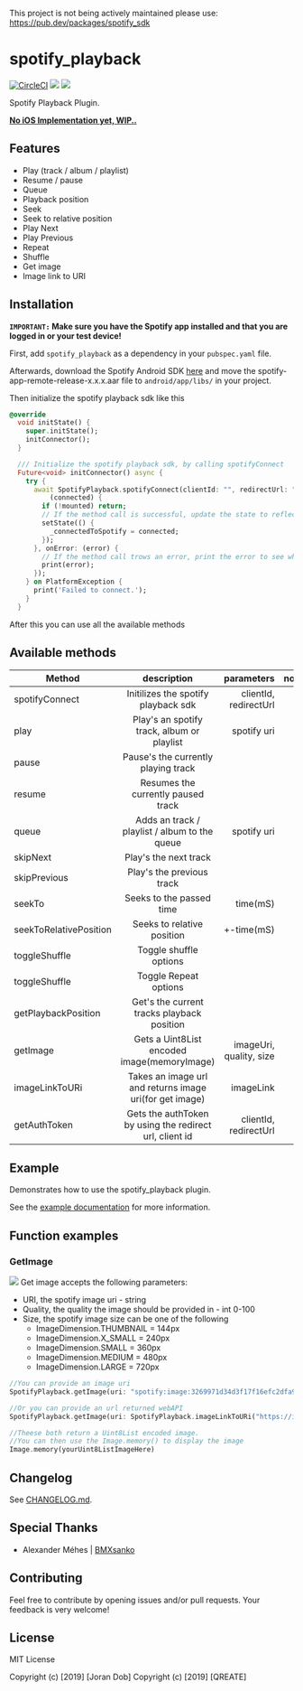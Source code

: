 This project is not being actively maintained please use: https://pub.dev/packages/spotify_sdk

# spotify_playback

[![CircleCI](https://circleci.com/gh/qreate/spotify-playback-flutter/tree/master.svg?style=svg)](https://circleci.com/gh/qreate/spotify-playback-flutter/tree/master) [![](https://img.shields.io/badge/pub-v0.0.8-brightgreen.svg)](https://pub.dartlang.org/packages/spotify_playback) [![](https://img.shields.io/badge/licence-MIT-blue.svg)](https://github.com/qreate/spotify-playback-flutter/blob/master/LICENSE.md)


Spotify Playback Plugin.

[**No iOS Implementation yet, WIP..**](https://github.com/qreate/spotify-playback-flutter/projects/1)

## Features
* Play (track / album / playlist)
* Resume / pause
* Queue
* Playback position
* Seek
* Seek to relative position
* Play Next
* Play Previous
* Repeat 
* Shuffle 
* Get image
* Image link to URI

## Installation
**`IMPORTANT:` Make sure you have the Spotify app installed and that you are logged in or your test device!**

First, add `spotify_playback` as a dependency in your `pubspec.yaml` file. 

Afterwards, download the Spotify Android SDK [here](https://github.com/spotify/android-sdk/releases/tag/v0.6.1-appremote_v1.1.0-auth) and move the spotify-app-remote-release-x.x.x.aar file to `android/app/libs/` in your project.

Then initialize the spotify playback sdk like this 

```dart
@override
  void initState() {
    super.initState();
    initConnector();
  }

  /// Initialize the spotify playback sdk, by calling spotifyConnect
  Future<void> initConnector() async {
    try {
      await SpotifyPlayback.spotifyConnect(clientId: "", redirectUrl: "").then(
          (connected) {
        if (!mounted) return;
        // If the method call is successful, update the state to reflect this change
        setState(() {
          _connectedToSpotify = connected;
        });
      }, onError: (error) {
        // If the method call trows an error, print the error to see what went wrong
        print(error);
      });
    } on PlatformException {
      print('Failed to connect.');
    }
  }
``` 

After this you can use all the available methods

## Available methods 
| Method        | description           | parameters  | notes |
| ------------- |:-------------:| -----:|-----:|
| spotifyConnect      | Initilizes the spotify playback sdk | clientId, redirectUrl ||
| play      | Play's an spotify track, album or playlist | spotify uri ||
| pause      | Pause's the currently playing track      |    ||
| resume |  Resumes the currently paused track      |     ||
| queue |  Adds an track / playlist / album to the queue     |   spotify uri  ||
| skipNext      | Play's the next track | ||
| skipPrevious      | Play's the previous track |  ||
| seekTo |  Seeks to the passed time     |  time(mS)   ||
|seekToRelativePosition|Seeks to relative position|+-time(mS)||
| toggleShuffle | Toggle shuffle options    |     ||
| toggleShuffle | Toggle Repeat options    |     ||
| getPlaybackPosition | Get's the current tracks playback position       |    ||
| getImage | Gets a Uint8List encoded image(memoryImage)       |  imageUri, quality, size  | [![](https://img.shields.io/badge/WARNING-23-orange.svg)](https://github.com/qreate/spotify-playback-flutter/issues/23)
| imageLinkToURi | Takes an image url and returns image uri(for get image)    |  imageLink  ||
| getAuthToken | Gets the authToken by using the redirect url, client id       |  clientId, redirectUrl | [![](https://img.shields.io/badge/WARNING-WIP-orange.svg)](https://github.com/qreate/spotify-playback-flutter/pull/28)

## Example

Demonstrates how to use the spotify_playback plugin.

See the [example documentation](example/README.md) for more information.


## Function examples
### GetImage   
[![](https://img.shields.io/badge/WARNING-23-orange.svg)](https://github.com/qreate/spotify-playback-flutter/issues/23)
Get image accepts the following parameters:
* URI, the spotify image uri - string
* Quality, the quality the image should be provided in - int 0-100
* Size, the spotify image size can be one of the following
  * ImageDimension.THUMBNAIL = 144px
  * ImageDimension.X_SMALL = 240px
  * ImageDimension.SMALL = 360px
  * ImageDimension.MEDIUM = 480px
  * ImageDimension.LARGE = 720px
```dart
//You can provide an image uri
SpotifyPlayback.getImage(uri: "spotify:image:3269971d34d3f17f16efc2dfa95e302cc961a36c", quality: 100, size: 360);

//Or you can provide an url returned webAPI
SpotifyPlayback.getImage(uri: SpotifyPlayback.imageLinkToURi("https://i.scdn.co/image/3269971d34d3f17f16efc2dfa95e302cc961a36c"), quality: 100, size:360);

//Theese both return a Uint8List encoded image.
//You can then use the Image.memory() to display the image
Image.memory(yourUint8ListImageHere)

```

## Changelog

See [CHANGELOG.md](CHANGELOG.md).

## Special Thanks
 - Alexander Méhes | [BMXsanko](https://github.com/BMXsanko)

## Contributing

Feel free to contribute by opening issues and/or pull requests. Your feedback is very welcome!

## License

MIT License

Copyright (c) [2019] [Joran Dob]
Copyright (c) [2019] [QREATE]

